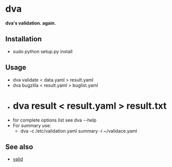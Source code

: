 dva
===

__dva's validation. again.__

Installation
------------
* sudo python setup.py install

Usage
-----
* dva validate < data.yaml > result.yaml
* dva bugzilla < result.yaml > buglist.yaml
* # dva result < result.yaml > result.txt
* for complete options list see dva --help
* For summary use:
  - dva -c /etc/validation.yaml summary -i ~/validace.yaml

See also
--------
* [valid](https://github.com/RedHatQE/valid)
